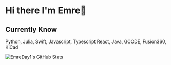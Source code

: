 #  Hi there I'm Emre👋

## Currently Know
Python, Julia, Swift, Javascript, Typescript React, Java, GCODE, Fusion360, KiCad

<img src="https://github-readme-stats.vercel.app/api?username=EmreDay1&theme=default&show_icons=true&hide_border=true&count_private=true" alt="EmreDay1's GitHub Stats" />
